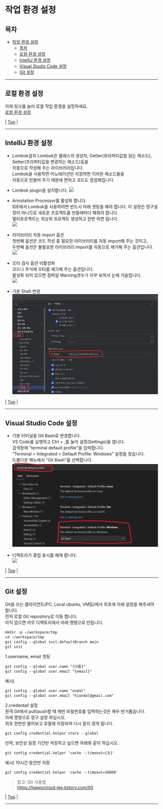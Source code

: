 # 작업 환경 설정

## 목차
- [작업 환경 설정](#작업-환경-설정)
  - [목차](#목차)
  - [로컬 환경 설정](#로컬-환경-설정)
  - [IntelliJ 환경 설정](#intellij-환경-설정)
  - [Visual Studio Code 설정](#visual-studio-code-설정)
  - [Git 설정](#git-설정)

---

## 로컬 환경 설정 
아래 링크를 눌러 로컬 작업 환경을 설정하세요.  
[로컬 환경 설정](https://github.com/cna-bootcamp/handson-azure/blob/main/prepare/setup-local.md)
  

| [Top](#목차) |

---

## IntelliJ 환경 설정
- Lombok설치
  Lombok은 클래스의 생성자, Getter(프라퍼티값을 읽는 메소드), Setter(프라퍼티값을 변경하는 메소드)등을    
  자동으로 작성해 주는 라이브러리입니다.    
  Lombok을 사용하면 어노테이션만 지정하면 이러한 메소드들을    
  자동으로 만들어 주기 때문에 편하고 코드도 깔끔해집니다.    

- Lombok plugin을 설치합니다. 
  ![](images/2025-02-13-16-04-48.png)

- Annotation Processor를 활성화 합니다.    
  IDE에서 Lombok을 사용하려면 반드시 아래 셋팅을 해야 합니다. 
  이 설정은 영구설정이 아니므로 새로운 프로젝트를 만들때마다 해줘야 합니다.   
  멀티프로젝트는 최상위 프로젝트 생성하고 한번 하면 됩니다.    
  ![](images/2025-02-16-04-10-30.png)  

- 라이브러리 자동 import 옵션    
  첫번째 옵션은 코드 작성 중 필요한 라이브러리를 자동 import해 주는 것이고,   
  두번째 옵션은 불필요한 라이브러리 import를 자동으로 제거해 주는 옵션입니다.   
  ![](images/2025-02-16-04-11-48.png)  

- 오타 검사 옵션 비활성화  
  코드나 주석에 오타를 체크해 주는 옵션입니다.   
  활성화 되어 있으면 컴파일 Warning갯수가 자꾸 보여서 눈에 거슬립니다.   
  ![](images/2025-02-16-04-14-30.png)  

  
- 기본 Shell 변경  
  ![](images/2025-02-23-23-19-31.png)  
    
| [Top](#목차) |

---

## Visual Studio Code 설정 

- 기본 터미널을 Git Bash로 변경합니다.   
  VS Code를 실행하고 Ctrl + ,를 눌러 설정(Settings)을 엽니다.   
  검색창에 "terminal default profile"을 입력합니다.   
  "Terminal > Integrated > Default Profile: Windows" 설정을 찾습니다.   
  드롭다운 메뉴에서 "Git Bash"를 선택합니다.   
  ![](images/2025-02-23-23-22-57.png)  
     
- 디렉토리가 중첩 표시를 해제 합니다.  
  ![](images/2025-02-16-15-51-51.png)  


| [Top](#목차) |

---

## Git 설정
Git을 쓰는 클라이언트(PC, Local ubuntu, VM등)에서 최초에 아래 설정을 해주셔야 합니다.  
먼저 로컬 Git repository로 이동 합니다.  
아직 없으면 아무 디렉토리에서 아래 명령으로 만듭니다.  
```
mkdir -p ~/workspace/tmp
cd ~/workspace/tmp
git config --global init.defaultBranch main
git init 
```

1.username, email 셋팅  
```
git config --global user.name "{이름}"
git config --global user.email "{email}"
```
예시)
```
git config --global user.name "ondal"
git config --global user.email "hiondal@gmail.com"
```

2.credentail 설정  
원격 Git에서 pull/push할 때 매번 비밀번호를 입력하는것은 매우 번거롭습니다.  
아래 명령으로 영구 설정 하십시오.  
최초 한번만 물어보고 로컬에 저장되어 다시 묻지 않게 됩니다.  
```
git config credential.helper store --global
```
만약, 보안상 일정 기간만 저장하고 싶으면 아래와 같이 하십시오.   
```
git config credential.helper 'cache --timeout={초}'
``` 
예시) 10시간 동안만 저장
```
git config credential.helper 'cache --timeout=36000'
``` 

> 참고: Git 사용법  
> https://happycloud-lee.tistory.com/93


| [Top](#목차) |

---
